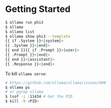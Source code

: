 # Getting Started


```bash
$ ollama run phi3
$ ollama
$ ollama list
$ ollama show phi3 --template
{{ if .System }}<|system|>
{{ .System }}<|end|>
{{ end }}{{ if .Prompt }}<|user|>
{{ .Prompt }}<|end|>
{{ end }}<|assistant|>
{{ .Response }}<|end|>
```

To kill `ollama serve`:

```bash
# https://github.com/ollama/ollama/issues/690
$ ollama ps
# or pgrep ollama
$ lsof -i :11434 # Get the PID
$ kill -9 <PID>
```
